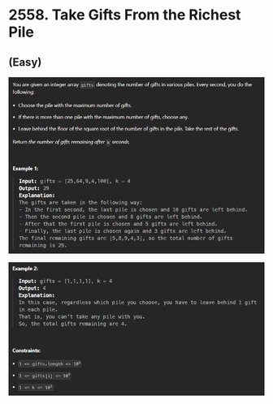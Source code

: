 # 2558. Take Gifts From the Richest Pile
## (Easy)

![alt text](image.png)

![alt text]({2EBB1EA6-F031-4F36-ABE7-3C520244A5B3}.png)